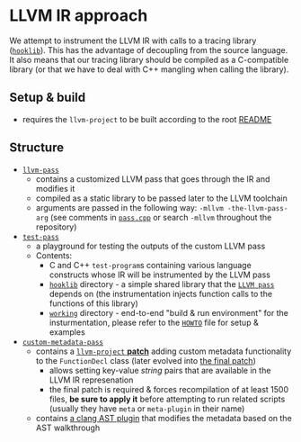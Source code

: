 # LLVM IR approach

We attempt to instrument the LLVM IR with calls to a tracing library ([`hooklib`](../../README.md#hooklib-or-the-hooking-library)). This has the advantage of decoupling from the source language. It also means that our tracing library should be compiled as a C-compatible library (or that we have to deal with C++ mangling when calling the library).

## Setup & build 

* requires the `llvm-project` to be built according to the root [README](../../README.md)

## Structure

* [`llvm-pass`](./llvm-pass/)
    * contains a customized LLVM pass that goes through the IR and modifies it
    * compiled as a static library to be passed later to the LLVM toolchain
    * arguments are passed in the following way: `-mllvm -the-llvm-pass-arg` (see comments in [`pass.cpp`](./llvm-pass/src/pass.cpp) or search `-mllvm` throughout the repository)
* [`test-pass`](./test-pass/)
    * a playground for testing the outputs of the custom LLVM pass
    * Contents: 
        * C and C++ `test-program`s containing various language constructs whose IR will be instrumented by the LLVM pass
        * [`hooklib`](./test-pass/hooklib/) directory - a simple shared library that the [`LLVM pass`](./llvm-pass/) depends on (the instrumentation injects function calls to the functions of this library)
        * [`working`](./test-pass/working/) directory - end-to-end "build & run environment" for the insturmentation, please refer to the [`HOWTO`](./test-pass/working/HOWTO.md) file for setup & examples
* [`custom-metadata-pass`](./custom-metadata-pass/)
    * contains a [`llvm-project` **patch**](./custom-metadata-pass/custom-metadata.diff) adding custom metadata functionality to the `FunctionDecl` class (later evolved into [the final patch](./clang-ir-mapping-llvm.diff))
        * allows setting key-value *string* pairs that are available in the LLVM IR represenation
        * the final patch is required & forces recompilation of at least 1500 files, **be sure to apply it** before attempting to run related scripts (usually they have `meta` or `meta-plugin` in their name)
    * contains [a clang AST plugin](./custom-metadata-pass/ast-meta-add/README.md) that modifies the metadata based on the AST walkthrough
